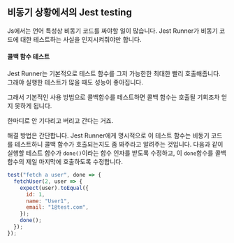 ## 비동기 상황에서의 Jest testing

Js에서는 언어 특성상 비동기 코드를 짜야할 일이 많습니다. Jest Runner가 비동기 코드에 대한 테스트하는 사실을 인지시켜줘야만 합니다.

#### 콜백 함수 테스트

Jest Runner는 기본적으로 테스트 함수를 그저 가능한한 최대한 빨리 호출해줍니다. 그래야 실행한 테스트가 많을 때도 성능이 좋아집니다.

그래서 기본적인 사용 방법으로 콜백함수를 테스트하면 콜백 함수는 호출될 기회조차 얻지 못하게 됩니다.

한마디로 안 기다리고 버리고 간다는 거죠.

해결 방법은 간단합니다. Jest Runner에게 명시적으로 이 테스트 함수는 비동기 코드를 테스트하니 콜백 함수가 호출되는지도 좀 봐주라고 알려주는 것입니다. 다음과 같이 실행할 테스트 함수가 `done()`이라는 함수 인자를 받도록 수정하고, 이 `done`함수를 콜백 함수의 제일 마지막에 호출하도록 수정합니다.

```js
test("fetch a user", done => {
  fetchUser(2, user => {
    expect(user).toEqual({
      id: 1,
      name: "User1",
      email: "1@test.com",
    });
    done();
  });
});
```
